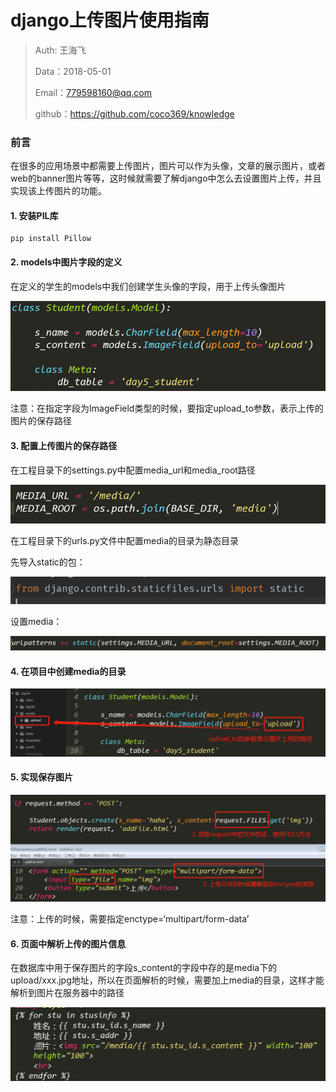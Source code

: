 
# django上传图片使用指南

>Auth: 王海飞
>
>Data：2018-05-01
>
>Email：779598160@qq.com
>
>github：https://github.com/coco369/knowledge 

### 前言

在很多的应用场景中都需要上传图片，图片可以作为头像，文章的展示图片，或者web的banner图片等等，这时候就需要了解django中怎么去设置图片上传，并且实现该上传图片的功能。

#### 1. 安装PIL库

```
pip install Pillow
```

#### 2. models中图片字段的定义

在定义的学生的models中我们创建学生头像的字段，用于上传头像图片

![图](../images/django_models_image.png)

注意：在指定字段为ImageField类型的时候，要指定upload_to参数，表示上传的图片的保存路径

#### 3. 配置上传图片的保存路径

在工程目录下的settings.py中配置media_url和media_root路径

![图](../images/django_image_settings.png)

在工程目录下的urls.py文件中配置media的目录为静态目录

先导入static的包：

![图](../images/django_media_static.png)

设置media：

![图](../images/django_url_media.png)

#### 4. 在项目中创建media的目录


![图](../images/django_models_images_upload.png)

#### 5. 实现保存图片

![图](../images/django_html_upload_file.png)

注意：上传的时候，需要指定enctype=‘multipart/form-data’

#### 6. 页面中解析上传的图片信息

在数据库中用于保存图片的字段s_content的字段中存的是media下的upload/xxx.jpg地址，所以在页面解析的时候，需要加上media的目录，这样才能解析到图片在服务器中的路径

![图](../images/django_html_src_image.png)

